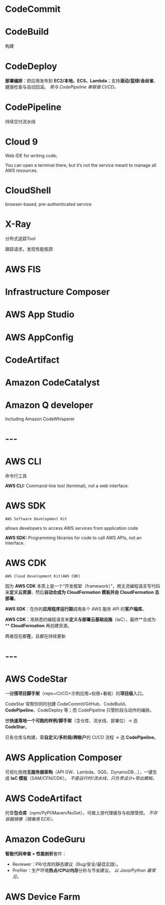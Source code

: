 # CodeCommit

# CodeBuild

构建

# CodeDeploy

**部署编排**：把应用发布到 **EC2/本地、ECS、Lambda**；支持**滚动/蓝绿/金丝雀**、健康检查与自动回滚。
 *常与 CodePipeline 串联做 CI/CD。*

# CodePipeline

持续交付流水线

# Cloud 9

Web IDE for writing code;

You can open a terminal there, but it’s not the service meant to manage all AWS resources.

# CloudShell

browser-based, pre-authenticated service

# X-Ray

分布式追踪Tool

跟踪请求，发现性能瓶颈

# AWS FIS

# Infrastructure Composer

# AWS App Studio

# AWS AppConfig

# CodeArtifact

# Amazon CodeCatalyst

# Amazon Q developer

Including Amazon CodeWhisperer

# ---

# AWS CLI

命令行工具

**AWS CLI:** Command-line tool (terminal), not a web interface.

# AWS SDK

`AWS Software Development Kit`

allows developers to access AWS services from application code

**AWS SDK:** Programming libraries for code to call AWS APIs, not an interface.

# AWS CDK

`AWS Cloud Development Kit(AWS CDK)`

因为 **AWS CDK** 本质上是一个“开发框架（framework）”，用主流编程语言写代码来**定义云资源**，然后**自动合成为 CloudFormation 模板并由 CloudFormation 去部署**。

**AWS SDK**：在你的**应用程序运行期**调用各个 AWS 服务 API 的**客户端库**。

**AWS CDK**：用熟悉的编程语言来**定义与部署云基础设施**（IaC），最终**合成为  ** **CloudFormation** 再创建资源。

两者现在都**在**，且都在持续更新

# ---







# AWS CodeStar

一键**搭项目脚手架**（repo+CI/CD+示例应用+权限+看板）的**项目级**入口。

CodeStar 常帮你同时创建 CodeCommit/GitHub、CodeBuild、**CodePipeline**、CodeDeploy 等；而 CodePipeline 只管阶段与动作的编排。

想**快速落地一个可跑的样例/脚手架**（含仓库、流水线、部署位）→ 选 **CodeStar**。

已有仓库与构建，需**自定义/多阶段/跨账户**的 CI/CD 流程 → 选 **CodePipeline**。



# AWS Application Composer

可视化拖拽**无服务器架构**（API GW、Lambda、SQS、DynamoDB…），一键生成 **IaC 模板**（SAM/CFN/CDK）。
 *不是运行时/流水线，只负责设计+导出模板。*

# AWS CodeArtifact

托管**包仓库**（npm/PyPI/Maven/NuGet），可做上游代理缓存与权限管控。
 *不存容器镜像（镜像用 ECR）。*



# Amazon CodeGuru

**智能代码审查 + 性能剖析**套件：

- Reviewer：PR/仓库的静态建议（Bug/安全/最佳实践）。
- Profiler：生产环境**热点/CPU/内存**分析与节省建议。
   *以 Java/Python 最常见。*





# AWS Device Farm




